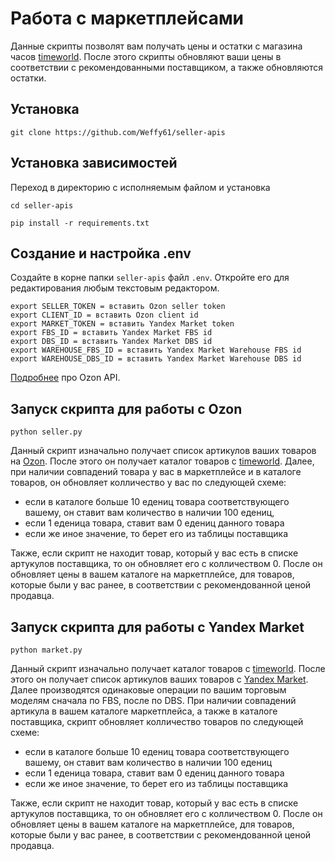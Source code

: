 # Работа с маркетплейсами

Данные скрипты позволят вам получать цены и остатки с магазина часов [timeworld](https://timeworld.ru). После этого 
скрипты обновляют ваши цены в соответствии с рекомендованными поставщиком, а также обновляются остатки. 

## Установка
```commandline
git clone https://github.com/Weffy61/seller-apis
```
## Установка зависимостей
Переход в директорию с исполняемым файлом и установка
```commandline
cd seller-apis
```

```commandline
pip install -r requirements.txt
```

## Создание и настройка .env

Создайте в корне папки `seller-apis` файл `.env`. Откройте его для редактирования любым текстовым редактором.  

```djangourlpath
export SELLER_TOKEN = вставить Ozon seller token
export CLIENT_ID = вставить Ozon client id
export MARKET_TOKEN = вставить Yandex Market token
export FBS_ID = вставить Yandex Market FBS id
export DBS_ID = вставить Yandex Market DBS id
export WAREHOUSE_FBS_ID = вставить Yandex Market Warehouse FBS id
export WAREHOUSE_DBS_ID = вставить Yandex Market Warehouse DBS id
```

[Подробнее](https://docs.ozon.ru/api/seller/) про Ozon API.

## Запуск  скрипта для работы с Ozon

```commandline
python seller.py
```

Данный скрипт изначально получает список артикулов ваших товаров на [Ozon](https://ozon.ru/). После этого он получает 
каталог товаров с [timeworld](https://timeworld.ru). Далее, при наличии совпадений товара у вас в маркетплейсе и в 
каталоге товаров, он обновляет колличество у вас по следующей схеме: 

- если в каталоге больше 10 едениц товара соответствующего вашему, он ставит вам количество в наличии 100 едениц, 
- если 1 еденица товара, ставит вам 0 едениц данного товара
- если же иное значение, то берет его из таблицы поставщика 

Также, если скрипт не находит товар, который у вас есть в списке артукулов поставщика, то он обновляет его с 
колличеством 0. После он обновляет цены в вашем каталоге на маркетплейсе, для товаров, которые были у вас ранее, 
в соответствии с рекомендованной ценой продавца.  

## Запуск  скрипта для работы с Yandex Market

```commandline
python market.py
```

Данный скрипт изначально получает каталог товаров с [timeworld](https://timeworld.ru). После этого он получает список 
артикулов ваших товаров с [Yandex Market](https://market.yandex.ru). Далее производятся одинаковые операции по вашим 
торговым моделям сначала по FBS, после по DBS.
При наличии совпадений артикула в вашем каталоге маркетплейса, а также в каталоге поставщика, скрипт обновляет 
колличество товаров по следующей схеме:
- если в каталоге больше 10 едениц товара соответствующего вашему, он ставит вам количество в наличии 100 едениц 
- если 1 еденица товара, ставит вам 0 едениц данного товара
- если же иное значение, то берет его из таблицы поставщика 

Также, если скрипт не находит товар, который у вас есть в списке артукулов поставщика, то он обновляет его с 
колличеством 0. После он обновляет цены в вашем каталоге на маркетплейсе, для товаров, которые были у вас ранее, 
в соответствии с рекомендованной ценой продавца.  
